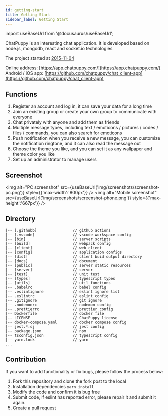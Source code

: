 ```yaml
---
id: getting-start
title: Getting Start
sidebar_label: Getting Start
---
```


import useBaseUrl from '@docusaurus/useBaseUrl';

ChatPuppy is an interesting chat application. It is developed based on node.js, mongodb, react and socket.io technologies

The project started at [2015-11-04](https://github.com/chatpuppy/chatroom-with-sails/commit/0a032372727550b8b4087f24ac299de03b677b9f)

Online address: [https://app.chatpuppy.com/](https://app.chatpuppy.com/)  
Android / iOS app: [https://github.com/chatpuppy/chat_client-app](https://github.com/chatpuppy/chat_client-app)

## Functions

1. Register an account and log in, it can save your data for a long time
2. Join an existing group or create your own group to communicate with everyone
3. Chat privately with anyone and add them as friends
4. Multiple message types, including text / emoticons / pictures / codes / files / commands, you can also search for emoticons
5. Push notification when you receive a new message, you can customize the notification ringtone, and it can also read the message out
6. Choose the theme you like, and you can set it as any wallpaper and theme color you like
7. Set up an administrator to manage users

## Screenshot

<img alt="PC screenshot" src={useBaseUrl('img/screenshots/screenshot-pc.png')} style={{'max-width':'800px'}} />
<img alt="Mobile screenshot" src={useBaseUrl('img/screenshots/screenshot-phone.png')} style={{'max-height':'667px'}} />

## Directory

    |-- [.githubb]                // github actions
    |-- [.vscode]                 // vscode workspace config
    |-- [bin]                     // server scripts
    |-- [build]                   // webpack config
    |-- [client]                  // web client
    |-- [config]                  // application configs
    |-- [dist]                    // client buid output directory
    |-- [docs]                    // document
    |-- [public]                  // server static resources
    |-- [server]                  // server
    |-- [test]                    // unit test
    |-- [types]                   // typescript types
    |-- [utils]                   // util functions
    |-- .babelrc                  // babel config
    |-- .eslintignore             // eslint ignore list
    |-- .eslintrc                 // eslint config
    |-- .gitignore                // git ignore
    |-- .nodemonrc                // nodemon config
    |-- .prettierrc               // prettier config
    |-- Dockerfile                // docker file
    |-- LICENSE                   // ChatPuppy license
    |-- docker-compose.yaml       // docker compose config
    |-- jest.*.sj                 // jest config
    |-- package.json              // npm
    |-- tsconfig.json             // typescript config
    |-- yarn.lock                 // yarn
    ...

## Contribution

If you want to add functionality or fix bugs, please follow the process below:

1. Fork this repository and clone the fork post to the local
2. Installation dependencies `yarn install`
3. Modify the code and confirm it is bug free
4. Submit code, if eslint has reported error, please repair it and submit it again.
5. Create a pull request
